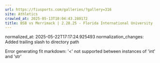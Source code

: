 ```yaml
---
url: https://fiusports.com/galleries/?gallery=316
site: Athletics
crawled_at: 2025-05-13T10:04:43.280172
title: BSB vs Merrimack | 2.28.25 - Florida International University
---
```

normalized_at: 2025-05-22T17:17:24.925493
normalization_changes: Added trailing slash to directory path

Error generating fit markdown: '<' not supported between instances of 'int' and 'str'